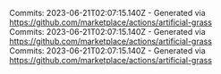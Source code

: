 Commits: 2023-06-21T02:07:15.140Z - Generated via https://github.com/marketplace/actions/artificial-grass
<br>
Commits: 2023-06-21T02:07:15.140Z - Generated via https://github.com/marketplace/actions/artificial-grass
<br>
Commits: 2023-06-21T02:07:15.140Z - Generated via https://github.com/marketplace/actions/artificial-grass
<br>
